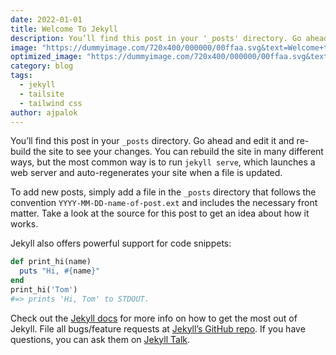 ```yaml
---
date: 2022-01-01
title: Welcome To Jekyll
description: You’ll find this post in your '_posts' directory. Go ahead and edit it and re-build the site to see your changes.
image: "https://dummyimage.com/720x400/000000/00ffaa.svg&text=Welcome+to+Jekyll"
optimized_image: "https://dummyimage.com/720x400/000000/00ffaa.svg&text=Welcome+to+Jekyll"
category: blog
tags:
  - jekyll
  - tailsite
  - tailwind css
author: ajpalok
---
```


You’ll find this post in your `_posts` directory. Go ahead and edit it and re-build the site to see your changes. You can rebuild the site in many different ways, but the most common way is to run `jekyll serve`, which launches a web server and auto-regenerates your site when a file is updated.

To add new posts, simply add a file in the `_posts` directory that follows the convention `YYYY-MM-DD-name-of-post.ext` and includes the necessary front matter. Take a look at the source for this post to get an idea about how it works.

Jekyll also offers powerful support for code snippets:

```ruby
def print_hi(name)
  puts "Hi, #{name}"
end
print_hi('Tom')
#=> prints 'Hi, Tom' to STDOUT.
```

Check out the [Jekyll docs][jekyll-docs] for more info on how to get the most out of Jekyll. File all bugs/feature requests at [Jekyll’s GitHub repo][jekyll-gh]. If you have questions, you can ask them on [Jekyll Talk][jekyll-talk].

[jekyll-docs]: http://jekyllrb.com/docs/home
[jekyll-gh]:   https://github.com/jekyll/jekyll
[jekyll-talk]: https://talk.jekyllrb.com/